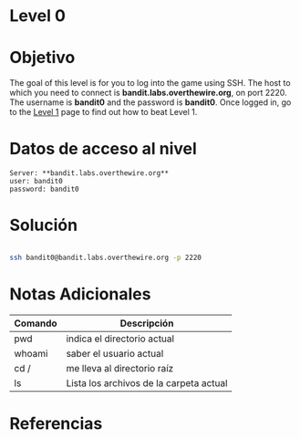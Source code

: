 # Level 0

# Objetivo
The goal of this level is for you to log into the game using SSH. The host to which you need to connect is **bandit.labs.overthewire.org**, on port 2220. The username is **bandit0** and the password is **bandit0**. Once logged in, go to the [Level 1](https://overthewire.org/wargames/bandit/bandit1.html) page to find out how to beat Level 1.
# Datos de acceso al nivel
```
Server: **bandit.labs.overthewire.org**
user: bandit0
password: bandit0
```
# Solución
```bash

ssh bandit0@bandit.labs.overthewire.org -p 2220
```

# Notas Adicionales
| Comando | Descripción |
|---------|--------------------|
|pwd | indica el directorio actual|
| whoami | saber el usuario actual|
| cd / | me lleva al directorio raíz|
| ls | Lista los archivos de la carpeta actual|



# Referencias